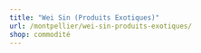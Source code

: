 ```yaml
---
title: "Wei Sin (Produits Exotiques)"
url: /montpellier/wei-sin-produits-exotiques/
shop: commodité
---
```

